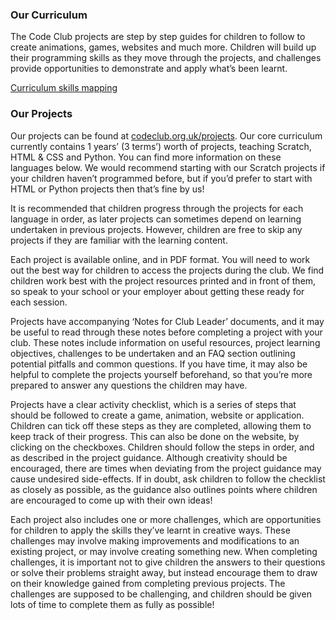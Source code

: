 ### Our Curriculum

The Code Club projects are step by step guides for children to follow to create animations, games, websites and much more. Children will build up their programming skills as they move through the projects, and challenges provide opportunities to demonstrate and apply what’s been learnt.

[Curriculum skills mapping](mapintro.md)

### Our Projects

Our projects can be found at [codeclub.org.uk/projects](http://codeclub.org.uk/projects). Our core curriculum currently contains 1 years’ (3 terms’) worth of projects, teaching Scratch, HTML & CSS and Python. You can find more information on these languages below. We would recommend starting with our Scratch projects if your children haven’t programmed before, but if you’d prefer to start with HTML or Python projects then that’s fine by us!

It is recommended that children progress through the projects for each language in order, as later projects can sometimes depend on learning undertaken in previous projects. However, children are free to skip any projects if they are familiar with the learning content.

Each project is available online, and in PDF format. You will need to work out the best way for children to access the projects during the club. We find children work best with the project resources printed and in front of them, so speak to your school or your employer about getting these ready for each session.

Projects have accompanying ‘Notes for Club Leader’ documents, and it may be useful to read through these notes before completing a project with your club. These notes include information on useful resources, project learning objectives, challenges to be undertaken and an FAQ section outlining potential pitfalls and common questions. If you have time, it may also be helpful to complete the projects yourself beforehand, so that you’re more prepared to answer any questions the children may have.

Projects have a clear activity checklist, which is a series of steps that should be followed to create a game, animation, website or application. Children can tick off these steps as they are completed, allowing them to keep track of their progress. This can also be done on the website, by clicking on the checkboxes. Children should follow the steps in order, and as described in the project guidance. Although creativity should be encouraged, there are times when deviating from the project guidance may cause undesired side-effects. If in doubt, ask children to follow the checklist as closely as possible,  as the guidance also outlines points where children are encouraged to come up with their own ideas!

Each project also includes one or more challenges, which are opportunities for children to apply the skills they’ve learnt in creative ways. These challenges may involve making improvements and modifications to an existing project, or may involve creating something new. When completing challenges, it is important not to give children the answers to their questions or solve their problems straight away, but instead encourage them to draw on their knowledge gained from completing previous projects. The challenges are supposed to be challenging, and children should be given lots of time to complete them as fully as possible!




